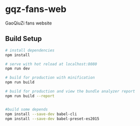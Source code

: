 # gqz-fans-web

GaoQiuZi fans website

## Build Setup

``` bash
# install dependencies
npm install

# serve with hot reload at localhost:8080
npm run dev

# build for production with minification
npm run build

# build for production and view the bundle analyzer report
npm run build --report


#build some depends
npm install --save-dev babel-cli
npm install --save-dev babel-preset-es2015
